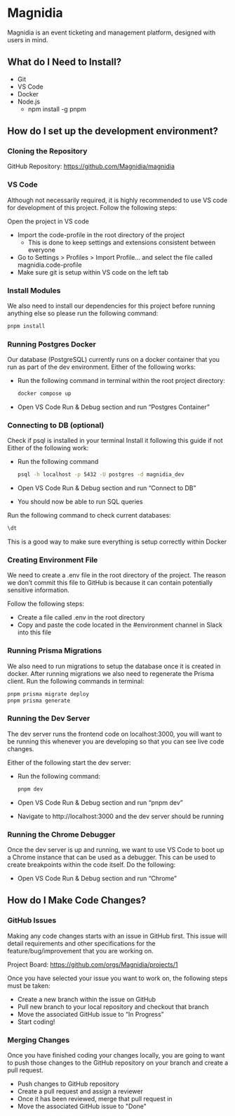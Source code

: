 # Magnidia

Magnidia is an event ticketing and management platform, designed with users in mind.

## What do I Need to Install?

- Git
- VS Code
- Docker
- Node.js
  - npm install -g pnpm

## How do I set up the development environment?

### Cloning the Repository

GitHub Repository: https://github.com/Magnidia/magnidia

### VS Code

Although not necessarily required, it is highly recommended to use VS code for development of this project. Follow the following steps:

Open the project in VS code

- Import the code-profile in the root directory of the project
  - This is done to keep settings and extensions consistent between everyone
- Go to Settings > Profiles > Import Profile… and select the file called magnidia.code-profile
- Make sure git is setup within VS code on the left tab

### Install Modules

We also need to install our dependencies for this project before running anything else so please run the following command:

```bash
pnpm install
```

### Running Postgres Docker

Our database (PostgreSQL) currently runs on a docker container that you run as part of the dev environment. Either of the following works:

- Run the following command in terminal within the root project directory:

  ```bash
  docker compose up
  ```

- Open VS Code Run & Debug section and run “Postgres Container”

### Connecting to DB (optional)

Check if psql is installed in your terminal
Install it following this guide if not
Either of the following work:

- Run the following command

  ```bash
  psql -h localhost -p 5432 -U postgres -d magnidia_dev
  ```

- Open VS Code Run & Debug section and run “Connect to DB”
- You should now be able to run SQL queries

Run the following command to check current databases:

```bash
\dt
```

This is a good way to make sure everything is setup correctly within Docker

### Creating Environment File

We need to create a .env file in the root directory of the project. The reason we don’t commit this file to GitHub is because it can contain potentially sensitive information.

Follow the following steps:

- Create a file called .env in the root directory
- Copy and paste the code located in the #environment channel in Slack into this file

### Running Prisma Migrations

We also need to run migrations to setup the database once it is created in docker. After running migrations we also need to regenerate the Prisma client. Run the following commands in terminal:

```bash
pnpm prisma migrate deploy
pnpm prisma generate
```

### Running the Dev Server

The dev server runs the frontend code on localhost:3000, you will want to be running this whenever you are developing so that you can see live code changes.

Either of the following start the dev server:

- Run the following command:

  ```bash
  pnpm dev
  ```

- Open VS Code Run & Debug section and run “pnpm dev”
- Navigate to http://localhost:3000 and the dev server should be running

### Running the Chrome Debugger

Once the dev server is up and running, we want to use VS Code to boot up a Chrome instance that can be used as a debugger. This can be used to create breakpoints within the code itself. Do the following:

- Open VS Code Run & Debug section and run “Chrome”

## How do I Make Code Changes?

### GitHub Issues

Making any code changes starts with an issue in GitHub first. This issue will detail requirements and other specifications for the feature/bug/improvement that you are working on.

Project Board: https://github.com/orgs/Magnidia/projects/1

Once you have selected your issue you want to work on, the following steps must be taken:

- Create a new branch within the issue on GitHub
- Pull new branch to your local repository and checkout that branch
- Move the associated GitHub issue to “In Progress”
- Start coding!

### Merging Changes

Once you have finished coding your changes locally, you are going to want to push those changes to the GitHub repository on your branch and create a pull request.

- Push changes to GitHub repository
- Create a pull request and assign a reviewer
- Once it has been reviewed, merge that pull request in
- Move the associated GitHub issue to "Done"
